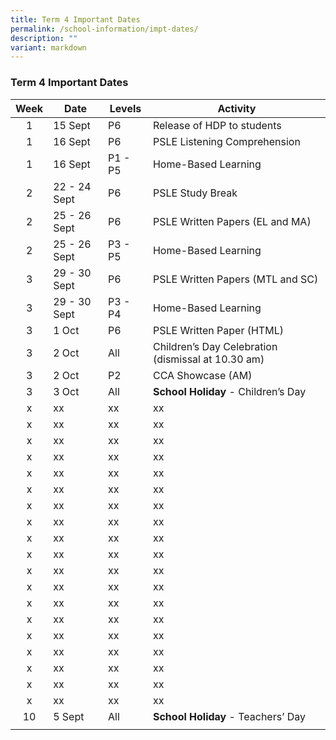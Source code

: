 ```yaml
---
title: Term 4 Important Dates
permalink: /school-information/impt-dates/
description: ""
variant: markdown
---
```

### Term 4 Important Dates

| Week | Date | Levels | Activity |
|:---:| -------- | --- | --- |
| 1 | 15 Sept | P6 | Release of HDP to students |
| 1 | 16 Sept | P6 | PSLE Listening Comprehension  |
| 1 | 16 Sept | P1 - P5 | Home-Based Learning |
| 2 | 22 - 24 Sept | P6 | PSLE Study Break |
| 2 | 25 - 26 Sept | P6 | PSLE Written Papers (EL and MA) |
| 2 | 25 - 26 Sept | P3 - P5 | Home-Based Learning |
| 3 | 29 - 30 Sept | P6 | PSLE Written Papers (MTL and SC) |
| 3 | 29 - 30 Sept | P3 - P4 | Home-Based Learning |
| 3 | 1 Oct | P6 | PSLE Written Paper (HTML) |
| 3 | 2 Oct | All | Children’s Day Celebration (dismissal at 10.30 am) |
| 3 | 2 Oct | P2 | CCA Showcase (AM) |
| 3 | 3 Oct | All | **School Holiday** - Children’s Day |
| x | xx | xx | xx |
| x | xx | xx | xx |
| x | xx | xx | xx |
| x | xx | xx | xx |
| x | xx | xx | xx |
| x | xx | xx | xx |
| x | xx | xx | xx |
| x | xx | xx | xx |
| x | xx | xx | xx |
| x | xx | xx | xx |
| x | xx | xx | xx |
| x | xx | xx | xx |
| x | xx | xx | xx |
| x | xx | xx | xx |
| x | xx | xx | xx |
| x | xx | xx | xx |
| x | xx | xx | xx |
| x | xx | xx | xx |
| x | xx | xx | xx |
| 10 | 5 Sept | All | **School Holiday** - Teachers’ Day |
|  |  |  |  |